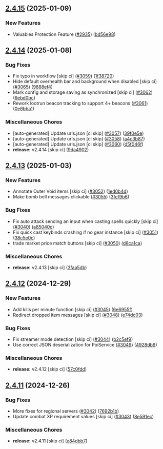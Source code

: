 ## [2.4.15](https://github.com/Wynntils/Wynntils/compare/v2.4.14...v2.4.15) (2025-01-09)


### New Features

* Valuables Protection Feature ([#2935](https://github.com/Wynntils/Wynntils/issues/2935)) ([bd56e98](https://github.com/Wynntils/Wynntils/commit/bd56e985b39cc23d5a6ab7ff5f4711be38eef52d))

## [2.4.14](https://github.com/Wynntils/Wynntils/compare/v2.4.13...v2.4.14) (2025-01-08)


### Bug Fixes

* Fix typo in workflow [skip ci] ([#3059](https://github.com/Wynntils/Wynntils/issues/3059)) ([1f38720](https://github.com/Wynntils/Wynntils/commit/1f38720ccf6e151c6f5b1c472354493cd9e1bcc1))
* Hide default overhealth bar and background when disabled [skip ci] ([#3065](https://github.com/Wynntils/Wynntils/issues/3065)) ([9888ef4](https://github.com/Wynntils/Wynntils/commit/9888ef45c2bf18f5df5982692354ec4886d4ab60))
* Mark config and storage saving as synchronized [skip ci] ([#3062](https://github.com/Wynntils/Wynntils/issues/3062)) ([6ebd0bc](https://github.com/Wynntils/Wynntils/commit/6ebd0bc35107597f36c9406f815e1fe9e88d79c5))
* Rework lootrun beacon tracking to support 4+ beacons ([#3061](https://github.com/Wynntils/Wynntils/issues/3061)) ([0e6bba1](https://github.com/Wynntils/Wynntils/commit/0e6bba1640b053625ed85d3997d096dbe3a0a789))


### Miscellaneous Chores

* [auto-generated] Update urls.json [ci skip] ([#3057](https://github.com/Wynntils/Wynntils/issues/3057)) ([39f0e5e](https://github.com/Wynntils/Wynntils/commit/39f0e5ec9da55ae91e372c3c39f17840b361389c))
* [auto-generated] Update urls.json [ci skip] ([#3058](https://github.com/Wynntils/Wynntils/issues/3058)) ([a4c3b87](https://github.com/Wynntils/Wynntils/commit/a4c3b87f0d3f8043f20fd9bede370feb2b00f4e0))
* [auto-generated] Update urls.json [ci skip] ([#3060](https://github.com/Wynntils/Wynntils/issues/3060)) ([d5f046f](https://github.com/Wynntils/Wynntils/commit/d5f046f5feef9987ed0bca27d9502af6fc0841f4))
* **release:** v2.4.14 [skip ci] ([9da4902](https://github.com/Wynntils/Wynntils/commit/9da49022a0cbca00a9cda2bf213a3c59b8764fac))

## [2.4.13](https://github.com/Wynntils/Wynntils/compare/v2.4.12...v2.4.13) (2025-01-03)


### New Features

* Annotate Outer Void items [skip ci] ([#3052](https://github.com/Wynntils/Wynntils/issues/3052)) ([1ed0b4d](https://github.com/Wynntils/Wynntils/commit/1ed0b4da9c3e63193526f183cbce8030337bcf6c))
* Make bomb bell messages clickable ([#3055](https://github.com/Wynntils/Wynntils/issues/3055)) ([3fef9b6](https://github.com/Wynntils/Wynntils/commit/3fef9b6dcb705e6016f6979da781374dae6be4cd))


### Bug Fixes

* Fix auto attack sending an input when casting spells quickly [skip ci] ([#3040](https://github.com/Wynntils/Wynntils/issues/3040)) ([a85040c](https://github.com/Wynntils/Wynntils/commit/a85040cf52accf10e462f7729e3f71d2d1025156))
* Fix quick cast keybinds crashing if no gear instance [skip ci] ([#3051](https://github.com/Wynntils/Wynntils/issues/3051)) ([38c5e0c](https://github.com/Wynntils/Wynntils/commit/38c5e0c2f1045043b96bf5c3a87a1f23e0e4fa03))
* trade market price match buttons [skip ci] ([#3050](https://github.com/Wynntils/Wynntils/issues/3050)) ([d8ca1ca](https://github.com/Wynntils/Wynntils/commit/d8ca1caef085e62a927db515c17f876d29c5cad1))


### Miscellaneous Chores

* **release:** v2.4.13 [skip ci] ([3faa5db](https://github.com/Wynntils/Wynntils/commit/3faa5dbfb44d192b60893257e97574fcc81a443b))

## [2.4.12](https://github.com/Wynntils/Wynntils/compare/v2.4.11...v2.4.12) (2024-12-29)


### New Features

* Add kills per minute function [skip ci] ([#3045](https://github.com/Wynntils/Wynntils/issues/3045)) ([6e6955f](https://github.com/Wynntils/Wynntils/commit/6e6955f9f32b9d35891a3e418335cc297673ae5e))
* Redirect dropped item messages [skip ci] ([#3048](https://github.com/Wynntils/Wynntils/issues/3048)) ([e74dc03](https://github.com/Wynntils/Wynntils/commit/e74dc0313d9a4fd38a33a47dc4f231d97ee1607f))


### Bug Fixes

* Fix streamer mode detection [skip ci] ([#3044](https://github.com/Wynntils/Wynntils/issues/3044)) ([b2c5ef9](https://github.com/Wynntils/Wynntils/commit/b2c5ef9234a64329500c2c36535b933da88db887))
* Use correct JSON deserialization for PoiService ([#3049](https://github.com/Wynntils/Wynntils/issues/3049)) ([4928db9](https://github.com/Wynntils/Wynntils/commit/4928db9c0407d0de74683df27de39dbbc1eaba30))


### Miscellaneous Chores

* **release:** v2.4.12 [skip ci] ([57c0fdd](https://github.com/Wynntils/Wynntils/commit/57c0fdd12cf676a9c708f6c4ce78b355783f3813))

## [2.4.11](https://github.com/Wynntils/Wynntils/compare/v2.4.10...v2.4.11) (2024-12-26)


### Bug Fixes

* More fixes for regional servers ([#3042](https://github.com/Wynntils/Wynntils/issues/3042)) ([7692b1b](https://github.com/Wynntils/Wynntils/commit/7692b1b18ef1892e862c6e01690804da19fa32fc))
* Update combat XP requirement values [skip ci] ([#3043](https://github.com/Wynntils/Wynntils/issues/3043)) ([8e591ec](https://github.com/Wynntils/Wynntils/commit/8e591ecd06a1c102653c64c8ec07f47c682943fb))


### Miscellaneous Chores

* **release:** v2.4.11 [skip ci] ([e84dbb7](https://github.com/Wynntils/Wynntils/commit/e84dbb7f285f6a429b0b533496f677b8a467d392))

